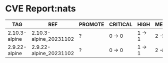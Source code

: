 # CVE Report:nats
|      TAG      |          REF           | PROMOTE | CRITICAL |  HIGH  | MEDIUM |  LOW   | UNKNOWN |
|---------------|------------------------|---------|----------|--------|--------|--------|---------|
| 2.10.3-alpine | 2.10.3-alpine_20231102 | ?       | 0 -> 0   | 1 -> 1 | 2 -> 2 | 0 -> 0 | 0 -> 0  |
| 2.9.22-alpine | 2.9.22-alpine_20231102 | ?       | 0 -> 0   | 1 -> 1 | 2 -> 2 | 0 -> 0 | 0 -> 0  |
